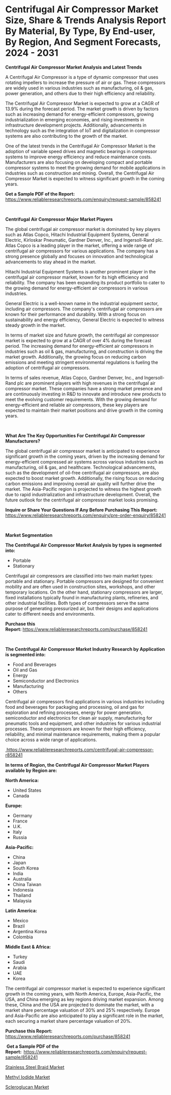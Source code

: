 <p><h1>Centrifugal Air Compressor Market Size, Share & Trends Analysis Report By Material, By Type, By End-user, By Region, And Segment Forecasts, 2024 - 2031</h1></p><p><strong>Centrifugal Air Compressor Market Analysis and Latest Trends</strong></p>
<p><p>A Centrifugal Air Compressor is a type of dynamic compressor that uses rotating impellers to increase the pressure of air or gas. These compressors are widely used in various industries such as manufacturing, oil & gas, power generation, and others due to their high efficiency and reliability.</p><p>The Centrifugal Air Compressor Market is expected to grow at a CAGR of 13.9% during the forecast period. The market growth is driven by factors such as increasing demand for energy-efficient compressors, growing industrialization in emerging economies, and rising investments in infrastructure development projects. Additionally, advancements in technology such as the integration of IoT and digitalization in compressor systems are also contributing to the growth of the market.</p><p>One of the latest trends in the Centrifugal Air Compressor Market is the adoption of variable speed drives and magnetic bearings in compressor systems to improve energy efficiency and reduce maintenance costs. Manufacturers are also focusing on developing compact and portable compressor systems to meet the growing demand for mobile applications in industries such as construction and mining. Overall, the Centrifugal Air Compressor Market is expected to witness significant growth in the coming years.</p></p>
<p><strong>Get a Sample PDF of the Report:&nbsp;</strong> <a href="https://www.reliableresearchreports.com/enquiry/request-sample/858241">https://www.reliableresearchreports.com/enquiry/request-sample/858241</a></p>
<p>&nbsp;</p>
<p><strong>Centrifugal Air Compressor Major Market Players</strong></p>
<p><p>The global centrifugal air compressor market is dominated by key players such as Atlas Copco, Hitachi Industrial Equipment Systems, General Electric, Kirloskar Pneumatic, Gardner Denver, Inc., and Ingersoll-Rand plc. Atlas Copco is a leading player in the market, offering a wide range of centrifugal air compressors for various applications. The company has a strong presence globally and focuses on innovation and technological advancements to stay ahead in the market.</p><p>Hitachi Industrial Equipment Systems is another prominent player in the centrifugal air compressor market, known for its high efficiency and reliability. The company has been expanding its product portfolio to cater to the growing demand for energy-efficient air compressors in various industries.</p><p>General Electric is a well-known name in the industrial equipment sector, including air compressors. The company's centrifugal air compressors are known for their performance and durability. With a strong focus on sustainability and energy efficiency, General Electric is expected to witness steady growth in the market.</p><p>In terms of market size and future growth, the centrifugal air compressor market is expected to grow at a CAGR of over 4% during the forecast period. The increasing demand for energy-efficient air compressors in industries such as oil & gas, manufacturing, and construction is driving the market growth. Additionally, the growing focus on reducing carbon emissions and meeting stringent environmental regulations is fueling the adoption of centrifugal air compressors.</p><p>In terms of sales revenue, Atlas Copco, Gardner Denver, Inc., and Ingersoll-Rand plc are prominent players with high revenues in the centrifugal air compressor market. These companies have a strong market presence and are continuously investing in R&D to innovate and introduce new products to meet the evolving customer requirements. With the growing demand for energy-efficient and reliable air compressors, these key players are expected to maintain their market positions and drive growth in the coming years.</p></p>
<p>&nbsp;</p>
<p><strong>What Are The Key Opportunities For Centrifugal Air Compressor Manufacturers?</strong></p>
<p><p>The global centrifugal air compressor market is anticipated to experience significant growth in the coming years, driven by the increasing demand for energy-efficient compressed air systems across various industries such as manufacturing, oil & gas, and healthcare. Technological advancements, such as the development of oil-free centrifugal air compressors, are also expected to boost market growth. Additionally, the rising focus on reducing carbon emissions and improving overall air quality will further drive the market. The Asia-Pacific region is projected to witness the highest growth due to rapid industrialization and infrastructure development. Overall, the future outlook for the centrifugal air compressor market looks promising.</p></p>
<p><strong>Inquire or Share Your Questions If Any Before Purchasing This Report:</strong> <a href="https://www.reliableresearchreports.com/enquiry/pre-order-enquiry/858241">https://www.reliableresearchreports.com/enquiry/pre-order-enquiry/858241</a></p>
<p>&nbsp;</p>
<p><strong>Market Segmentation</strong></p>
<p><strong>The Centrifugal Air Compressor Market Analysis by types is segmented into:</strong></p>
<p><ul><li>Portable</li><li>Stationary</li></ul></p>
<p><p>Centrifugal air compressors are classified into two main market types: portable and stationary. Portable compressors are designed for convenient mobility and are often used in construction sites, workshops, and other temporary locations. On the other hand, stationary compressors are larger, fixed installations typically found in manufacturing plants, refineries, and other industrial facilities. Both types of compressors serve the same purpose of generating pressurized air, but their designs and applications cater to different needs and environments.</p></p>
<p><strong>Purchase this Report:&nbsp;</strong><a href="https://www.reliableresearchreports.com/purchase/858241">https://www.reliableresearchreports.com/purchase/858241</a></p>
<p>&nbsp;</p>
<p><strong>The Centrifugal Air Compressor Market Industry Research by Application is segmented into:</strong></p>
<p><ul><li>Food and Beverages</li><li>Oil and Gas</li><li>Energy</li><li>Semiconductor and Electronics</li><li>Manufacturing</li><li>Others</li></ul></p>
<p><p>Centrifugal air compressors find applications in various industries including food and beverages for packaging and processing, oil and gas for exploration and refining processes, energy for power generation, semiconductor and electronics for clean air supply, manufacturing for pneumatic tools and equipment, and other industries for various industrial processes. These compressors are known for their high efficiency, reliability, and minimal maintenance requirements, making them a popular choice across a wide range of applications.</p></p>
<p><a href="https://www.reliableresearchreports.com/centrifugal-air-compressor-r858241">&nbsp;https://www.reliableresearchreports.com/centrifugal-air-compressor-r858241</a></p>
<p><strong>In terms of Region, the Centrifugal Air Compressor Market Players available by Region are:</strong></p>
<p>
    <p> <strong> North America: </strong>
        <ul>
            <li>United States</li>
            <li>Canada</li>
        </ul>
        </p> 
    <p> <strong> Europe: </strong>
        <ul>
            <li>Germany</li>
            <li>France</li>
            <li>U.K.</li>
            <li>Italy</li>
            <li>Russia</li>
        </ul>
        </p> 
    <p> <strong> Asia-Pacific: </strong>
        <ul>
            <li>China</li>
            <li>Japan</li>
            <li>South Korea</li>
            <li>India</li>
            <li>Australia</li>
            <li>China Taiwan</li>
            <li>Indonesia</li>
            <li>Thailand</li>
            <li>Malaysia</li>
        </ul>
        </p> 
    <p> <strong> Latin America: </strong>
        <ul>
            <li>Mexico</li>
            <li>Brazil</li>
            <li>Argentina Korea</li>
            <li>Colombia</li>
        </ul>
        </p> 
    <p> <strong> Middle East & Africa: </strong>
        <ul>
            <li>Turkey</li>
            <li>Saudi</li>
            <li>Arabia</li>
            <li>UAE</li>
            <li>Korea</li>
        </ul>
    </p>
    </p>
<p><p>The centrifugal air compressor market is expected to experience significant growth in the coming years, with North America, Europe, Asia-Pacific, the USA, and China emerging as key regions driving market expansion. Among these, China and the USA are projected to dominate the market, with a market share percentage valuation of 30% and 25% respectively. Europe and Asia-Pacific are also anticipated to play a significant role in the market, each securing a market share percentage valuation of 20%.</p></p>
<p><strong>Purchase this Report: </strong><a href="https://www.reliableresearchreports.com/purchase/858241">https://www.reliableresearchreports.com/purchase/858241</a></p>
<p>&nbsp;<strong>Get a Sample PDF of the Report:&nbsp;&nbsp;</strong><a href="https://www.reliableresearchreports.com/enquiry/request-sample/858241">https://www.reliableresearchreports.com/enquiry/request-sample/858241</a></p>
<p><strong></strong></p>
<p><p><a href="https://www.linkedin.com/pulse/stainless-steel-braid-market-analysis-examines-its-scope-growth-v8v1e?trackingId=gzzX%2FNdKPCGsgcxCLIJGow%3D%3D">Stainless Steel Braid Market</a></p><p><a href="https://www.linkedin.com/pulse/methyl-iodide-market-research-report-unlocks-analysis-financial-zi3fe?trackingId=7J7zBimUaQN7L0397f1WKw%3D%3D">Methyl Iodide Market</a></p><p><a href="https://www.linkedin.com/pulse/scleroglucan-market-challenges-opportunities-growth-drivers-q9uje?trackingId=6tJ2V0ldYIwuQa7KdeQbBg%3D%3D">Scleroglucan Market</a></p></p>